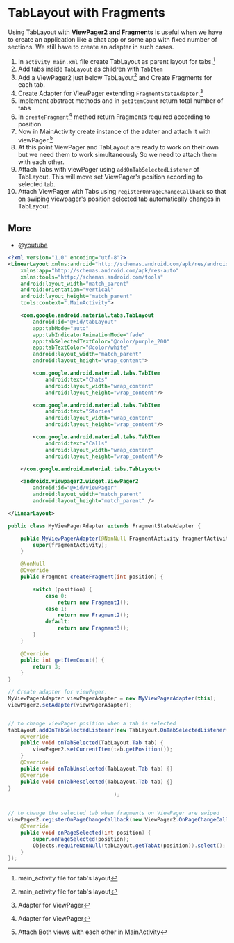 # TabLayout with Fragments

Using TabLayout with **ViewPager2 and Fragments** is useful when we have to create an application like a chat app or some app with fixed number of sections. We still have to create an adapter in such cases.

1. In `activity_main.xml` file create TabLayout as parent layout for tabs.[^1]
2. Add tabs inside `TabLayout` as children with `TabItem`
3. Add a ViewPager2 just below TabLayout[^1] and Create Fragments for each tab.
4. Create Adapter for ViewPager extending `FragmentStateAdapter`.[^2]
5. Implement abstract methods and in `getItemCount` return total number of tabs
6. In `createFragment`[^2] method return Fragments required according to position.
7. Now in MainActivity create instance of the adater and attach it with viewPager.[^3]
8. At this point ViewPager and TabLayout are ready to work on their own but we need them to work simultaneously So we need to attach them with each other.
9. Attach Tabs with viewPager using `addOnTabSelectedListener` of TabLayout. This will move set ViewPager's position according to selected tab.
10. Attach ViewPager with Tabs using `registerOnPageChangeCallback` so that on swiping viewpager's position selected tab automatically changes in TabLayout.



## More

- @[youtube](pIKdHeOjYNw)





[^1]: main_activity file for tab's layout

```xml
<?xml version="1.0" encoding="utf-8"?>
<LinearLayout xmlns:android="http://schemas.android.com/apk/res/android"
    xmlns:app="http://schemas.android.com/apk/res-auto"
    xmlns:tools="http://schemas.android.com/tools"
    android:layout_width="match_parent"
    android:orientation="vertical"
    android:layout_height="match_parent"
    tools:context=".MainActivity">

    <com.google.android.material.tabs.TabLayout
        android:id="@+id/tabLayout"
        app:tabMode="auto"
        app:tabIndicatorAnimationMode="fade"
        app:tabSelectedTextColor="@color/purple_200"
        app:tabTextColor="@color/white"
        android:layout_width="match_parent"
        android:layout_height="wrap_content">

        <com.google.android.material.tabs.TabItem
            android:text="Chats"
            android:layout_width="wrap_content"
            android:layout_height="wrap_content"/>

        <com.google.android.material.tabs.TabItem
            android:text="Stories"
            android:layout_width="wrap_content"
            android:layout_height="wrap_content"/>

        <com.google.android.material.tabs.TabItem
            android:text="Calls"
            android:layout_width="wrap_content"
            android:layout_height="wrap_content"/>

    </com.google.android.material.tabs.TabLayout>

    <androidx.viewpager2.widget.ViewPager2
        android:id="@+id/viewPager"
        android:layout_width="match_parent"
        android:layout_height="match_parent" />

</LinearLayout>
```

[^2]: Adapter for ViewPager

```java
public class MyViewPagerAdapter extends FragmentStateAdapter {

    public MyViewPagerAdapter(@NonNull FragmentActivity fragmentActivity) {
        super(fragmentActivity);
    }

    @NonNull
    @Override
    public Fragment createFragment(int position) {

        switch (position) {
            case 0:
                return new Fragment1();
            case 1:
                return new Fragment2();
            default:
                return new Fragment3();
        }
    }

    @Override
    public int getItemCount() {
        return 3;
    }
}
```



[^3]: Attach Both views with each other in MainActivity

```java
// Create adapter for viewPager.
MyViewPagerAdapter viewPagerAdapter = new MyViewPagerAdapter(this);
viewPager2.setAdapter(viewPagerAdapter);


// to change viewPager position when a tab is selected
tabLayout.addOnTabSelectedListener(new TabLayout.OnTabSelectedListener() {
    @Override
    public void onTabSelected(TabLayout.Tab tab) {
        viewPager2.setCurrentItem(tab.getPosition());
    }
    @Override
    public void onTabUnselected(TabLayout.Tab tab) {}
    @Override
    public void onTabReselected(TabLayout.Tab tab) {}
}
                                  );


// to change the selected tab when fragments on ViewPager are swiped
viewPager2.registerOnPageChangeCallback(new ViewPager2.OnPageChangeCallback() {
    @Override
    public void onPageSelected(int position) {
        super.onPageSelected(position);
        Objects.requireNonNull(tabLayout.getTabAt(position)).select();
    }
});
```

